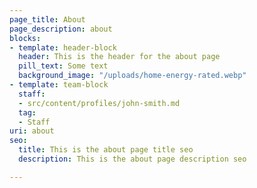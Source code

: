 ```yaml
---
page_title: About
page_description: about
blocks:
- template: header-block
  header: This is the header for the about page
  pill_text: Some text
  background_image: "/uploads/home-energy-rated.webp"
- template: team-block
  staff:
  - src/content/profiles/john-smith.md
  tag:
  - Staff
uri: about
seo:
  title: This is the about page title seo
  description: This is the about page description seo

---
```

